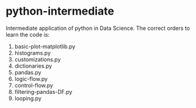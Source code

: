 # python-intermediate
Intermediate application of python in Data Science. The correct orders to learn the code is:
1) basic-plot-matplotlib.py
2) histograms.py
3) customizations.py
4) dictionaries.py
5) pandas.py
6) logic-flow.py
7) control-flow.py
8) filtering-pandas-DF.py
9) looping.py
